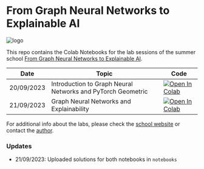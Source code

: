 # From Graph Neural Networks to Explainable AI
![logo](https://indico.ph.liv.ac.uk/event/1332/attachments/2983/4092/Logo_School.png?from_preview=1)

This repo contains the Colab Notebooks for the lab sessions of the summer school [From Graph Neural Networks to Explainable AI](https://indico.ph.liv.ac.uk/event/1332/).

**Date** | **Topic** | **Code** 
------------ | ------------- | ------------
20/09/2023  | Introduction to Graph Neural Networks and PyTorch Geometric | [![Open In Colab](https://colab.research.google.com/assets/colab-badge.svg)](https://colab.research.google.com/github/alessiodevoto/gnns_xai_liverpool/blob/main/notebooks/A_Primer_on_Graph_Neural_Networks_(Liverpool).ipynb) |
21/09/2023  |  Graph Neural Networks and Explainability| [![Open In Colab](https://colab.research.google.com/assets/colab-badge.svg)](https://colab.research.google.com/github/alessiodevoto/gnns_xai_liverpool/blob/main/notebooks/A_Primer_on_Explainability_for_GNNs_(Liverpool).ipynb) |


For additional info about the labs, please check the [school website](https://indico.ph.liv.ac.uk/event/1332/) or contact the [author](https://alessiodevoto.github.io).

### Updates

- 21/09/2023: Uploaded solutions for both notebooks in `notebooks`



